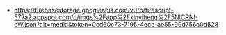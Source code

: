 - https://firebasestorage.googleapis.com/v0/b/firescript-577a2.appspot.com/o/imgs%2Fapp%2Fxinyiheng%2F5NlCRNI-eW.json?alt=media&token=0cd60c73-7195-4ece-ae55-99d756a0d528
